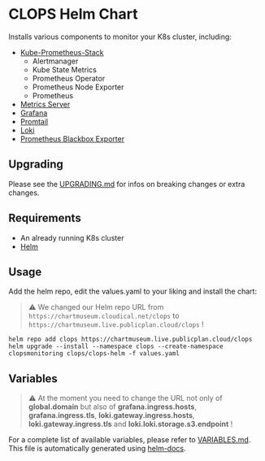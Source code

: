 # CLOPS Helm Chart
Installs various components to monitor your K8s cluster, including:
- [Kube-Prometheus-Stack](https://github.com/prometheus-community/helm-charts/tree/main/charts/kube-prometheus-stack)
    - Alertmanager
    - Kube State Metrics
    - Prometheus Operator
    - Prometheus Node Exporter
    - Prometheus
- [Metrics Server](https://github.com/kubernetes-sigs/metrics-server/tree/master/charts/metrics-server)
- [Grafana](https://github.com/grafana/helm-charts/tree/main/charts/grafana)
- [Promtail](https://github.com/grafana/helm-charts/tree/main/charts/promtail)
- [Loki](https://github.com/grafana/loki/tree/main/production/helm/loki)
- [Prometheus Blackbox Exporter](https://github.com/prometheus-community/helm-charts/tree/main/charts/prometheus-blackbox-exporter)

## Upgrading
Please see the [UPGRADING.md](./UPGRADING.md) for infos on breaking changes or extra changes.

## Requirements
- An already running K8s cluster
- [Helm](https://helm.sh)

## Usage
Add the helm repo, edit the values.yaml to your liking and install the chart:
> :warning: We changed our Helm repo URL from `https://chartmuseum.cloudical.net/clops` to `https://chartmuseum.live.publicplan.cloud/clops` !

```
helm repo add clops https://chartmuseum.live.publicplan.cloud/clops
helm upgrade --install --namespace clops --create-namespace clopsmonitoring clops/clops-helm -f values.yaml
```

## Variables
> :warning: At the moment you need to change the URL not only of **global.domain** but also of **grafana.ingress.hosts**, **grafana.ingress.tls**, **loki.gateway.ingress.hosts**, **loki.gateway.ingress.tls** and **loki.loki.storage.s3.endpoint** !

For a complete list of available variables, please refer to [VARIABLES.md](./VARIABLES.md). This file is automatically generated using [helm-docs](https://github.com/norwoodj/helm-docs).

